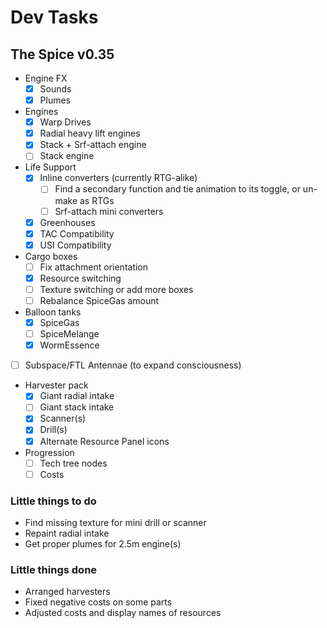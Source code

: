 # Dev Tasks
## The Spice v0.35

* Engine FX
  * [x] Sounds
  * [x] Plumes
* Engines
  * [x] Warp Drives
  * [x] Radial heavy lift engines
  * [x] Stack + Srf-attach engine
  * [ ] Stack engine
* Life Support
  * [x] Inline converters (currently RTG-alike)
    * [ ] Find a secondary function and tie animation to its toggle, or un-make as RTGs
    * [ ] Srf-attach mini converters
  * [x] Greenhouses
  * [x] TAC Compatibility
  * [x] USI Compatibility
* Cargo boxes
  * [ ] Fix attachment orientation
  * [x] Resource switching
  * [ ] Texture switching or add more boxes
  * [ ] Rebalance SpiceGas amount
* Balloon tanks
  * [x] SpiceGas
  * [ ] SpiceMelange
  * [x] WormEssence
* [ ] Subspace/FTL Antennae (to expand consciousness)
* Harvester pack
  * [x] Giant radial intake
  * [ ] Giant stack intake
  * [x] Scanner(s)
  * [x] Drill(s)
  * [x] Alternate Resource Panel icons
* Progression
  * [ ] Tech tree nodes
  * [ ] Costs

### Little things to do
* Find missing texture for mini drill or scanner
* Repaint radial intake
* Get proper plumes for 2.5m engine(s)

### Little things done
* Arranged harvesters
* Fixed negative costs on some parts
* Adjusted costs and display names of resources